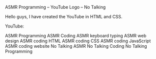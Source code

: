 ASMR Programming – YouTube Logo – No Talking

Hello guys,
I have created the YouTube in HTML and CSS.


YouTube: 

ASMR Programming
ASMR Coding 
ASMR keyboard typing 
ASMR web design 
ASMR coding HTML 
ASMR coding CSS 
ASMR coding JavaScript 
ASMR coding website 
No Talking ASMR 
No Talking Coding 
No Talking Programming
